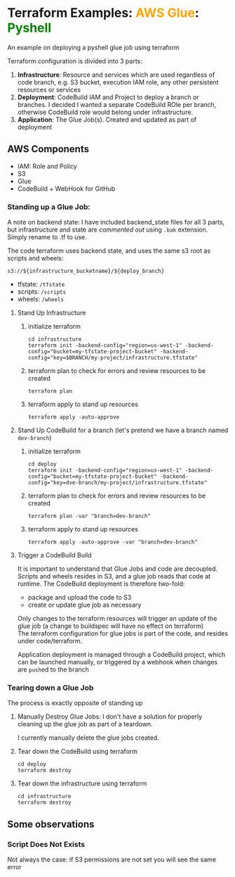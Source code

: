 # Terraform Examples: <span style="color: orange">AWS Glue</span>: <span style="color: green">Pyshell<span/>

An example on deploying a pyshell glue job using terraform

Terraform configuration is divided into 3 parts:
1. **Infrastructure**: Resource and services which are used regardless of code branch, e.g. S3 bucket, execution IAM role, any other persistent resources or services
2. **Deployment**: CodeBuild IAM and Project to deploy a branch or branches. I decided I wanted a separate CodeBuild ROle per branch, otherwise CodeBuild role would belong under infrastructure.
3. **Application**: The Glue Job(s). Created and updated as part of deployment

## AWS Components

* IAM: Role and Policy
* S3
* Glue
* CodeBuild + WebHook for GitHub


### Standing up a Glue Job:

A note on backend state: I have included backend_state files for all 3 parts, but infrastructure and state are _commented out_ using `.bak` extension. Simply rename to .tf to use.

The code terraform uses backend state, and uses the same s3 root as scripts and wheels:

`s3://${infrastructure_bucketname}/${deploy_branch}`
- tfstate: `/tfstate`
- scripts: `/scripts`
- wheels: `/wheels`

1. Stand Up Infrastructure
   1. initialize terraform
      ```shell
      cd infrastructure
      terraform init -backend-config="region=us-west-1" -backend-config="bucket=my-tfstate-project-bucket" -backend-config="key=$BRANCH/my-project/infrastructure.tfstate"
      ```
   2. terraform plan to check for errors and review resources to be created
      ```shell
      terraform plan
      ``` 
   3. terraform apply to stand up resources
      ```shell
      terraform apply -auto-approve
      ```
2. Stand Up CodeBuild for a branch (let's pretend we have a branch named `dev-branch`)
   1. initialize terraform
      ```shell
      cd deploy
      terraform init -backend-config="region=us-west-1" -backend-config="bucket=my-tfstate-project-bucket" -backend-config="key=dve-branch/my-project/infrastructure.tfstate"
      ```
   2. terraform plan to check for errors and review resources to be created
      ```shell
      terraform plan -var "branch=dev-branch"
      ```
   3. terraform apply to stand up resources
      ```shell
      terraform apply -auto-approve -var "branch=dev-branch"
      ```
3. Trigger a CodeBuild Build
   
    It is important to understand that Glue Jobs and code are decoupled. Scripts and wheels resides in S3, and a glue job reads that code at runtime.
    The CodeBuild deployment is therefore two-fold: 
    * package and upload the code to S3
    * create or update glue job as necessary

    Only changes to the terraform resources will trigger an update of the glue job (a change to buildspec will have no effect on terraform)  
    The terraform configuration for glue jobs is part of the code, and resides under code/terraform.
   
    Application deployment is managed through a CodeBuild project, which can be launched manually, or triggered by a webhook when changes are `push`ed to the branch

### Tearing down a Glue Job

The process is exactly opposite of standing up

1. Manually Destroy Glue Jobs: 
    I don't have a solution for properly cleaning up the glue job as part of a teardown.

    I currently manually delete the glue jobs created.

2. Tear down the CodeBuild using terraform

    ```shell
    cd deploy
    terraform destroy
    ```
 
3. Tear down the infrastructure using terraform

    ```shell
    cd infrastructure
    terraform destroy
    ```

## Some observations

### Script Does Not Exists

Not always the case: if S3 permissions are not set you will see the same error
  
